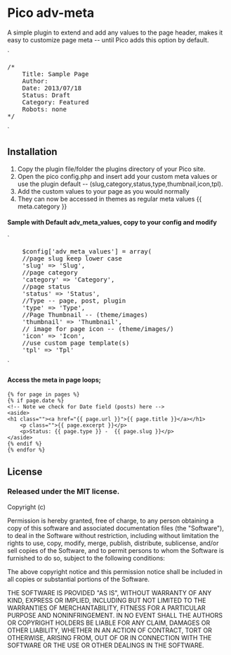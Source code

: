 Pico adv-meta
========

A simple plugin to extend and add any values to the page header, makes it easy to customize page meta -- until Pico adds this option by default.

`
<pre>
/*
    Title: Sample Page
    Author:
    Date: 2013/07/18
    Status: Draft
    Category: Featured
    Robots: none
*/
</pre>
`

Installation
-------------

1. Copy the plugin file/folder the plugins directory of your Pico site.
2. Open the pico config.php and insert add your custom meta values or use the plugin default -- (slug,category,status,type,thumbnail,icon,tpl).
3. Add the custom values to your page as you would normally
4. They can now be accessed in themes as regular meta values {{ meta.category }}

#### Sample with Default adv_meta_values, copy to your config and modify
`
<pre>
    $config['adv_meta_values'] = array(
    //page slug keep lower case
    'slug' => 'Slug',
    //page category
    'category' => 'Category',
    //page status
    'status' => 'Status',
    //Type -- page, post, plugin
    'type' => 'Type',
    //Page Thumbnail -- (theme/images)
    'thumbnail' => 'Thumbnail',
    // image for page icon -- (theme/images/)
    'icon' => 'Icon',
    //use custom page template(s)
    'tpl' => 'Tpl'
</pre>
`

#### Access the meta in page loops;

````
{% for page in pages %}
{% if page.date %}
<!-- Note we check for Date field (posts) here -->
<aside>
<h1 class=""><a href="{{ page.url }}">{{ page.title }}</a></h1>
    <p class="">{{ page.excerpt }}</p>
    <p>Status: {{ page.type }} -  {{ page.slug }}</p>
</aside>
{% endif %}
{% endfor %}
````

License
-------

### Released under the MIT license.

Copyright (c) <year> <copyright holders>

Permission is hereby granted, free of charge, to any person obtaining a copy
of this software and associated documentation files (the "Software"), to deal
in the Software without restriction, including without limitation the rights
to use, copy, modify, merge, publish, distribute, sublicense, and/or sell
copies of the Software, and to permit persons to whom the Software is
furnished to do so, subject to the following conditions:

The above copyright notice and this permission notice shall be included in
all copies or substantial portions of the Software.

THE SOFTWARE IS PROVIDED "AS IS", WITHOUT WARRANTY OF ANY KIND, EXPRESS OR
IMPLIED, INCLUDING BUT NOT LIMITED TO THE WARRANTIES OF MERCHANTABILITY,
FITNESS FOR A PARTICULAR PURPOSE AND NONINFRINGEMENT. IN NO EVENT SHALL THE
AUTHORS OR COPYRIGHT HOLDERS BE LIABLE FOR ANY CLAIM, DAMAGES OR OTHER
LIABILITY, WHETHER IN AN ACTION OF CONTRACT, TORT OR OTHERWISE, ARISING FROM,
OUT OF OR IN CONNECTION WITH THE SOFTWARE OR THE USE OR OTHER DEALINGS IN
THE SOFTWARE.